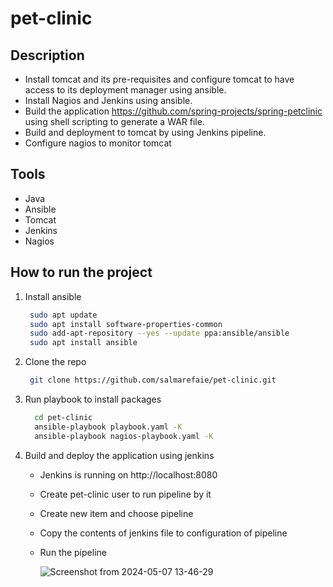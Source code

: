 # pet-clinic

## Description
- Install tomcat and its pre-requisites and configure tomcat to have access to its deployment manager using ansible.
- Install Nagios and Jenkins using ansible.
- Build the application https://github.com/spring-projects/spring-petclinic using shell scripting to generate a WAR file.
- Build and deployment to tomcat by using Jenkins pipeline.
- Configure nagios to monitor tomcat


## Tools
- Java
- Ansible
- Tomcat
- Jenkins
- Nagios


## How to run the project 
1. Install ansible
   
    ```bash      
     sudo apt update
     sudo apt install software-properties-common
     sudo add-apt-repository --yes --update ppa:ansible/ansible
     sudo apt install ansible
    ```

2. Clone the repo

    ```bash      
     git clone https://github.com/salmarefaie/pet-clinic.git
    ```

3. Run playbook to install packages

   ```bash
     cd pet-clinic      
     ansible-playbook playbook.yaml -K
     ansible-playbook nagios-playbook.yaml -K
    ```

4. Build and deploy the application using jenkins
   - Jenkins is running on http://localhost:8080
   - Create pet-clinic user to run pipeline by it
   - Create new item and choose pipeline
   - Copy the contents of jenkins file to configuration of pipeline
   - Run the pipeline
     
     ![Screenshot from 2024-05-07 13-46-29](https://github.com/salmarefaie/pet-clinic/assets/76884936/edb613a5-bd2c-4646-96a2-364b464ad45f)
     


       
       

    
